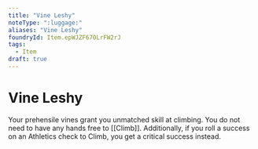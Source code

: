 ```yaml
---
title: "Vine Leshy"
noteType: ":luggage:"
aliases: "Vine Leshy"
foundryId: Item.epWJZF670LrFW2rJ
tags:
  - Item
draft: true
---
```


# Vine Leshy

Your prehensile vines grant you unmatched skill at climbing. You do not need to have any hands free to [[Climb]]. Additionally, if you roll a success on an Athletics check to Climb, you get a critical success instead.
